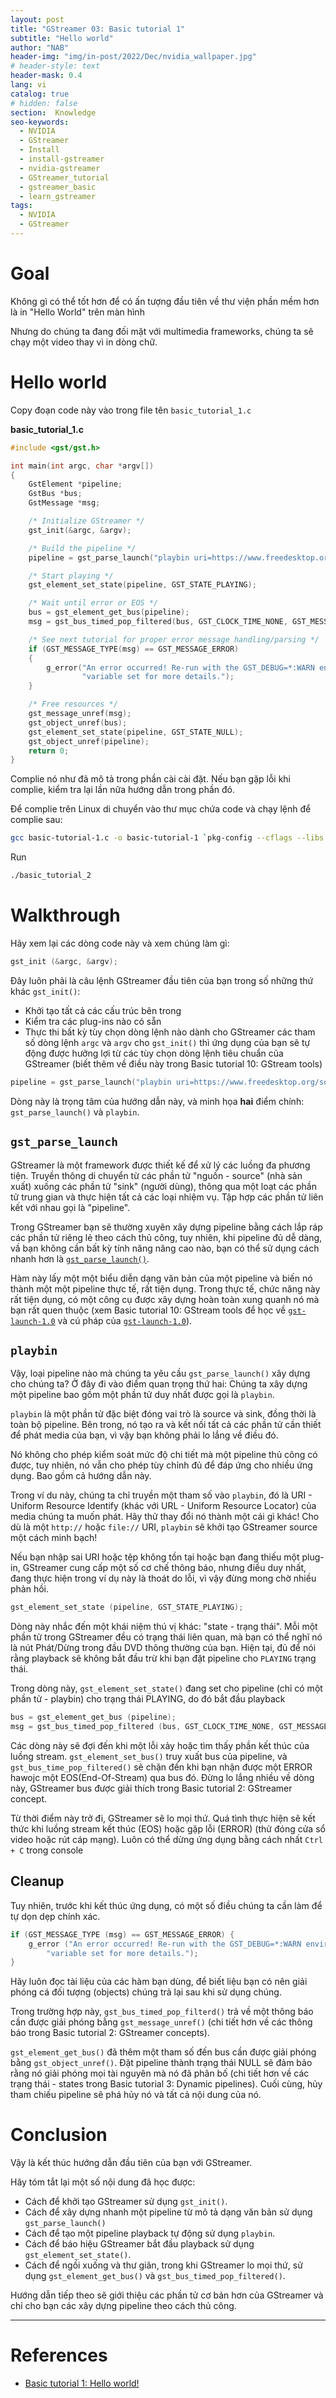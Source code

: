 ```yaml
---
layout: post
title: "GStreamer 03: Basic tutorial 1"
subtitle: "Hello world"
author: "NAB"
header-img: "img/in-post/2022/Dec/nvidia_wallpaper.jpg"
# header-style: text
header-mask: 0.4
lang: vi
catalog: true
# hidden: false
section:  Knowledge
seo-keywords:
  - NVIDIA
  - GStreamer
  - Install
  - install-gstreamer
  - nvidia-gstreamer
  - GStreamer_tutorial
  - gstreamer_basic
  - learn_gstreamer
tags:
  - NVIDIA 
  - GStreamer
---
```



# Goal

Không gì có thể tốt hơn để có ấn tượng đầu tiên về thư viện phần mềm hơn là in "Hello World" trên màn hình

Nhưng do chúng ta đang đối mặt với multimedia frameworks, chúng ta sẽ chạy một video thay vì in dòng chữ.

# Hello world

Copy đoạn code này vào trong file tên `basic_tutorial_1.c`

**basic_tutorial_1.c**

```c
#include <gst/gst.h>

int main(int argc, char *argv[])
{
    GstElement *pipeline;
    GstBus *bus;
    GstMessage *msg;

    /* Initialize GStreamer */
    gst_init(&argc, &argv);

    /* Build the pipeline */
    pipeline = gst_parse_launch("playbin uri=https://www.freedesktop.org/software/gstreamer-sdk/data/media/sintel_trailer-480p.webm", NULL);

    /* Start playing */
    gst_element_set_state(pipeline, GST_STATE_PLAYING);

    /* Wait until error or EOS */
    bus = gst_element_get_bus(pipeline);
    msg = gst_bus_timed_pop_filtered(bus, GST_CLOCK_TIME_NONE, GST_MESSAGE_ERROR | GST_MESSAGE_EOS);

    /* See next tutorial for proper error message handling/parsing */
    if (GST_MESSAGE_TYPE(msg) == GST_MESSAGE_ERROR)
    {
        g_error("An error occurred! Re-run with the GST_DEBUG=*:WARN environment "
                "variable set for more details.");
    }

    /* Free resources */
    gst_message_unref(msg);
    gst_object_unref(bus);
    gst_element_set_state(pipeline, GST_STATE_NULL);
    gst_object_unref(pipeline);
    return 0;
}
```

Complie nó như đã mô tả trong phần cài cài đặt. Nếu bạn gặp lỗi khi complie, kiểm tra lại lần nữa hướng dẫn trong phần đó.

Để complie trên Linux di chuyển vào thư mục chứa code và chạy lệnh để complie sau:

```bash
gcc basic-tutorial-1.c -o basic-tutorial-1 `pkg-config --cflags --libs gstreamer-1.0`
```

Run

```bash
./basic_tutorial_2
```

# Walkthrough

Hãy xem lại các dòng code này và xem chúng làm gì:

```c
gst_init (&argc, &argv);
```

Đây luôn phải là câu lệnh GStreamer đầu tiên của bạn trong số những thứ khác `gst_init()`:

* Khởi tạo tất cả các cấu trúc bên trong
* Kiểm tra các plug-ins nào có sẵn
* Thực thi bất kỳ tùy chọn dòng lệnh nào dành cho GStreamer các tham số dòng lệnh `argc` và `argv` cho `gst_init()` thì ứng dụng của bạn sẽ tự động được hưởng lợi từ các tùy chọn dòng lệnh tiêu chuẩn của GStreamer (biết thêm về điều này trong Basic tutorial 10: GStream tools)

```c
pipeline = gst_parse_launch("playbin uri=https://www.freedesktop.org/software/gstreamer-sdk/data/media/sintel_trailer-480p.webm", NULL);
```

Dòng này là trọng tâm của hướng dẫn này, và minh họa **hai** điểm chính: `gst_parse_launch()` và `playbin`.

## `gst_parse_launch`

GStreamer là một framework được thiết kế để xử lý các luồng đa phương tiện. Truyền thông di chuyển từ các phần tử  "nguồn - source" (nhà sản xuất) xuống các phần tử  "sink" (người dùng), thông qua một loạt các phần tử trung gian và thực hiện tất cả các loại nhiệm vụ. Tập hợp các phần tử liên kết với nhau gọi là "pipeline".

Trong GStreamer bạn sẽ thường xuyên xây dựng pipeline bằng cách lắp ráp các phần tử riêng lẻ theo cách thủ công, tuy nhiên, khi pipeline đủ dễ dàng, vầ bạn không cần bất kỳ tính năng nâng cao nào, bạn có thể sử dụng cách nhanh hơn là [`gst_parse_launch()`](https://gstreamer.freedesktop.org/documentation/gstreamer/gstparse.html?gi-language=c#gst_parse_launch ).

Hàm này lấy một một biểu diễn dạng văn bản của một pipeline và biến nó thành một một pipeline thực tế, rất tiện dụng. Trong thực tế, chức năng này rất tiện dụng, có một công cụ được xây dựng hoàn toàn xung quanh nó mà bạn rất quen thuộc (xem Basic tutorial 10: GStream tools để học về  [`gst-launch-1.0`](https://gstreamer.freedesktop.org/documentation/tools/gst-launch.html?gi-language=c) và cú pháp của [`gst-launch-1.0`](https://gstreamer.freedesktop.org/documentation/tools/gst-launch.html?gi-language=c)).

## `playbin`

Vậy, loại pipeline nào mà chúng ta yêu cầu `gst_parse_launch()` xây dựng cho chúng ta? Ở đây đi vào điểm quan trọng thứ hai: Chúng ta xây dựng một pipeline bao gồm một phần tử duy nhất được gọi là `playbin`.

`playbin` là một phần tử đặc biệt đóng vai trò là source và sink, đồng thời là toàn bộ pipeline. Bên trong, nó tạo ra và kết nối tất cả các phần tử cần thiết để phát media của bạn, vì vậy bạn không phải lo lắng về điều đó.

Nó không cho phép kiểm soát mức độ chi tiết mà một pipeline thủ công có được, tuy nhiên, nó vẫn cho phép tùy chỉnh đủ để đáp ứng cho nhiều ứng dụng. Bao gồm cả hướng dẫn này.

Trong ví du này, chúng ta chỉ truyền một tham số vào `playbin`, đó là URI - Uniform Resource Identify (khác với URL - Uniform Resource Locator) của media chúng ta muốn phát. Hãy thử thay đổi nó thành một cái gì khác! Cho dù là một `http://` hoặc `file://` URI, `playbin` sẽ khởi tạo GStreamer source một cách minh bạch!

Nếu bạn nhập sai URI hoặc tệp không tồn tại hoặc bạn đang thiếu một plug-in, GStreamer cung cấp một số cơ chế thông báo, nhưng điều duy nhất, đang thực hiện trong ví dụ này là thoát do lỗi, vì vậy đừng mong chờ nhiều phản hồi.

```c
gst_element_set_state (pipeline, GST_STATE_PLAYING);
```

Dòng này nhắc đến một khái niệm thú vị khác: "state -  trạng thái". Mỗi một phần tử trong GStreamer đều có trạng thái liên quan, mà bạn có thể nghĩ nó là nút Phát/Dừng trong đầu DVD thông thường của bạn. Hiện tại, đủ để nói rằng playback sẽ không bắt đầu trừ khi bạn đặt pipeline cho `PLAYING` trạng thái.

Trong dòng này, `gst_element_set_state()` đang set cho pipeline (chỉ có một phần tử  - playbin) cho  trạng thái PLAYING, do đó bắt đầu playback

```c
bus = gst_element_get_bus (pipeline);
msg = gst_bus_timed_pop_filtered (bus, GST_CLOCK_TIME_NONE, GST_MESSAGE_ERROR | GST_MESSAGE_EOS);
```

Các dòng này sẽ đợi đến khi một lỗi xảy hoặc tìm thấy phần kết thúc của luồng stream. `gst_element_set_bus()` truy xuất bus của pipeline, và `gst_bus_time_pop_filtered()` sẽ chặn đến khi bạn nhận được một ERROR hawojc một EOS(End-Of-Stream) qua bus đó. Đừng lo lắng nhiều về dòng này, GStreamer bus được giải thích trong Basic tutorial 2: GStreamer concept.

Từ thời điểm này trở đi, GStreamer sẽ lo mọi thứ. Quá tình thực hiện sẽ kết thức khi luồng stream kết thúc (EOS) hoặc gặp lỗi (ERROR) (thử đóng cửa sổ video hoặc rút cáp mạng). Luôn có thể dừng ứng dụng bằng cách nhất `Ctrl + C` trong console

## Cleanup

Tuy nhiên, trước khi kết thúc ứng dụng, có một số điều chúng ta cần làm để tự dọn dẹp chính xác.

```c
if (GST_MESSAGE_TYPE (msg) == GST_MESSAGE_ERROR) {
    g_error ("An error occurred! Re-run with the GST_DEBUG=*:WARN environment "
        "variable set for more details.");
}
```

Hãy luôn đọc tài liệu của các hàm bạn dùng, để biết liệu bạn có nên giải phóng cá đối tượng (objects) chúng trả lại sau khi sử dụng chúng.

Trong trường hợp này, `gst_bus_timed_pop_filterd()` trả về một thông báo cần được giải phóng bằng `gst_message_unref()` (chi tiết hơn về các thông báo trong Basic tutorial 2: GStreamer concepts).

`gst_element_get_bus()` đã thêm một tham số đến bus cần được giải phóng bằng `gst_object_unref()`. Đặt pipeline thành trạng thái NULL sẽ đảm bảo rằng nó giải phóng mọi tài nguyên mà nó đã phân bố (chi tiết hơn về các trạng thái - states trong Basic tutorial 3: Dynamic pipelines). Cuối cùng, hủy tham chiếu pipeline sẽ phá hủy nó và tất cả nội dung của nó.

# Conclusion

Vậy là kết thúc hướng dẫn đầu tiên của bạn với GStreamer.

Hãy tóm tắt lại một số nội dung đã học được:

* Cách để khởi tạo GStreamer sử dụng `gst_init()`.
* Cách để xây dựng nhanh một pipeline từ mô tả dạng văn bản sử dụng `gst_parse_launch()`
* Cách để tạo một pipeline playback tự động sử dụng `playbin`.
* Cách để báo hiệu GStreamer bắt đầu playback sử dụng `gst_element_set_state()`.
* Cách để ngồi xuống và thư giãn, trong khi GStreamer lo mọi thứ, sử dụng `gst_element_get_bus()` và `gst_bus_timed_pop_filtered()`.

Hướng dẫn tiếp theo sẽ giới thiệu các phần tử cơ bản hơn của  GStreamer và chỉ cho bạn các xây dựng pipeline theo cách thủ công.
  
----

# References

* [Basic tutorial 1: Hello world!](https://gstreamer.freedesktop.org/documentation/tutorials/basic/hello-world.html?gi-language=c)
